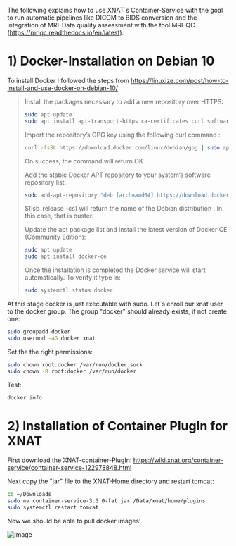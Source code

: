 The following explains how to use XNAT´s Container-Service with the goal to run automatic pipelines like DICOM to BIDS conversion and the integration of MRI-Data quality assessment with the tool MRI-QC (https://mriqc.readthedocs.io/en/latest).

# __1) Docker-Installation on Debian 10__

To install Docker I followed the steps from https://linuxize.com/post/how-to-install-and-use-docker-on-debian-10/

>Install the packages necessary to add a new repository over HTTPS:
>```bash
>sudo apt update
>sudo apt install apt-transport-https ca-certificates curl software-properties-common gnupg2
>```
>Import the repository’s GPG key using the following curl command :
>```bash
>curl -fsSL https://download.docker.com/linux/debian/gpg | sudo apt-key add -
>```
>On success, the command will return OK.
>
>Add the stable Docker APT repository to your system’s software repository list:
>```bash
>sudo add-apt-repository "deb [arch=amd64] https://download.docker.com/linux/debian $(lsb_release -cs) stable"
>```
>$(lsb_release -cs) will return the name of the Debian distribution . In this case, that is buster.
>
>Update the apt package list and install the latest version of Docker CE (Community Edition):
>```bash
>sudo apt update
>sudo apt install docker-ce
>```
>Once the installation is completed the Docker service will start automatically. To verify it type in:
>
>```bash
>sudo systemctl status docker
>```

At this stage docker is just executable with sudo. Let´s enroll our xnat user to the docker group. The group "docker" should already exists, if not create one:

```bash
sudo groupadd docker
sudo usermod -aG docker xnat
```

Set the the right permissions:

```bash
sudo chown root:docker /var/run/docker.sock
sudo chown -R root:docker /var/run/docker
```

Test:

```bash
docker info
```

# __2) Installation of Container PlugIn for XNAT__ 

First download the XNAT-container-PlugIn:
https://wiki.xnat.org/container-service/container-service-122978848.html

Next copy the "jar" file to the XNAT-Home directory and restart tomcat:
```bash
cd ~/Downloads
sudo mv container-service-3.3.0-fat.jar /Data/xnat/home/plugins
sudo systemctl restart tomcat
```
Now we should be able to pull docker images!

![image](https://user-images.githubusercontent.com/88328518/226909623-ce55e176-6ddf-481d-8485-3f2ff16fff74.png)



